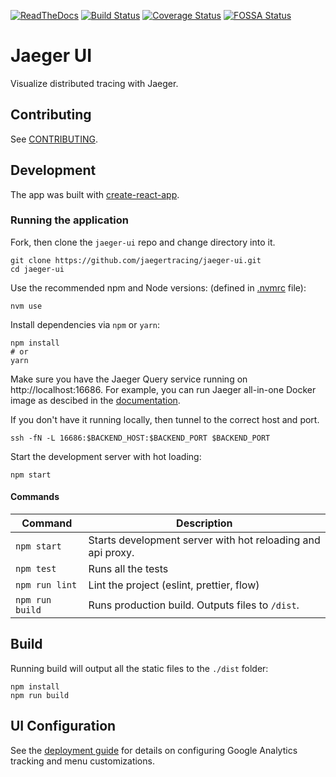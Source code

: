 [![ReadTheDocs][doc-img]][doc] [![Build Status][ci-img]][ci] [![Coverage Status][cov-img]][cov] [![FOSSA Status][fossa-img]][fossa]

# Jaeger UI

Visualize distributed tracing with Jaeger.

## Contributing

See [CONTRIBUTING](./CONTRIBUTING.md).

## Development

The app was built with [create-react-app](https://github.com/facebookincubator/create-react-app).

### Running the application

Fork, then clone the `jaeger-ui` repo and change directory into it.

```
git clone https://github.com/jaegertracing/jaeger-ui.git
cd jaeger-ui
```

Use the recommended npm and Node versions: (defined in [.nvmrc](./.nvmrc) file):

```
nvm use
```

Install dependencies via `npm` or `yarn`:

```
npm install
# or
yarn
```

Make sure you have the Jaeger Query service running on http://localhost:16686.
For example, you can run Jaeger all-in-one Docker image as descibed in the [documentation][aio-docs].

If you don't have it running locally, then tunnel to the correct host and port.

```
ssh -fN -L 16686:$BACKEND_HOST:$BACKEND_PORT $BACKEND_PORT
```

Start the development server with hot loading:

```
npm start
```

#### Commands

| Command | Description |
| ------- | ----------- |
| `npm start` | Starts development server with hot reloading and api proxy. |
| `npm test` | Runs all the tests |
| `npm run lint` | Lint the project (eslint, prettier, flow) |
| `npm run build` | Runs production build. Outputs files to `/dist`. |


## Build

Running build will output all the static files to the `./dist` folder:

```
npm install
npm run build
```


## UI Configuration

See the [deployment guide](http://jaeger.readthedocs.io/en/latest/deployment/#ui-configuration) for details on configuring Google Analytics tracking and menu customizations.

[doc-img]: https://readthedocs.org/projects/jaeger/badge/?version=latest
[doc]: http://jaeger.readthedocs.org/en/latest/
[ci-img]: https://travis-ci.org/jaegertracing/jaeger-ui.svg?branch=master
[ci]: https://travis-ci.org/jaegertracing/jaeger-ui
[cov-img]: https://codecov.io/gh/jaegertracing/jaeger-ui/branch/master/graph/badge.svg
[cov]: https://codecov.io/gh/jaegertracing/jaeger-ui
[aio-docs]: http://jaeger.readthedocs.io/en/latest/getting_started/
[fossa-img]: https://app.fossa.io/api/projects/git%2Bgithub.com%2Fjaegertracing%2Fjaeger-ui.svg?type=shield
[fossa]: https://app.fossa.io/projects/git%2Bgithub.com%2Fjaegertracing%2Fjaeger-ui?ref=badge_shield
